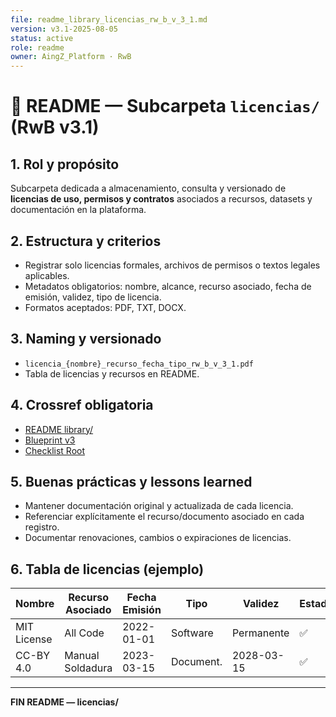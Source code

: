 ```yaml
---
file: readme_library_licencias_rw_b_v_3_1.md
version: v3.1-2025-08-05
status: active
role: readme
owner: AingZ_Platform · RwB
---
```


# 📜 README — Subcarpeta `licencias/` (RwB v3.1)

## 1. Rol y propósito
Subcarpeta dedicada a almacenamiento, consulta y versionado de **licencias de uso, permisos y contratos** asociados a recursos, datasets y documentación en la plataforma.

## 2. Estructura y criterios
- Registrar solo licencias formales, archivos de permisos o textos legales aplicables.
- Metadatos obligatorios: nombre, alcance, recurso asociado, fecha de emisión, validez, tipo de licencia.
- Formatos aceptados: PDF, TXT, DOCX.

## 3. Naming y versionado
- `licencia_{nombre}_recurso_fecha_tipo_rw_b_v_3_1.pdf`
- Tabla de licencias y recursos en README.

## 4. Crossref obligatoria
- [README library/](../readme_library_rw_b_v_3_1.md)
- [Blueprint v3](../../../blueprint_rw_b_platform_v_3_20250803.md)
- [Checklist Root](../../../checklist_root_rw_b_v_3_20250805.md)

## 5. Buenas prácticas y lessons learned
- Mantener documentación original y actualizada de cada licencia.
- Referenciar explícitamente el recurso/documento asociado en cada registro.
- Documentar renovaciones, cambios o expiraciones de licencias.

## 6. Tabla de licencias (ejemplo)

| Nombre               | Recurso Asociado   | Fecha Emisión | Tipo      | Validez     | Estado |
|----------------------|--------------------|---------------|-----------|-------------|--------|
| MIT License          | All Code           | 2022-01-01    | Software  | Permanente  | ✅     |
| CC-BY 4.0            | Manual Soldadura   | 2023-03-15    | Document. | 2028-03-15  | ✅     |

---
**FIN README — licencias/**

